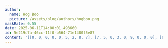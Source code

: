 ```yaml
---
author:
  name: Hog Boo
  picture: /assets/blog/authors/hogboo.png
maskRate: 0.55
date: 2025-06-11T14:00:01.493660
id: 5e219c7a-46cc-11f0-b564-71e1480f5e87
content: '[[0, 0, 0, 0, 0, 5, 2, 8, 7], [7, 5, 0, 3, 0, 9, 0, 0, 0], [6, 0, 0, 7, 8, 4, 0, 0, 3], [0, 0, 0, 2, 0, 8, 9, 0, 5], [0, 0, 0, 0, 9, 6, 0, 0, 4], [0, 9, 4, 0, 0, 7, 0, 0, 0], [0, 8, 0, 4, 6, 1, 3, 5, 2], [2, 0, 6, 9, 0, 0, 0, 1, 0], [0, 1, 0, 8, 7, 0, 0, 0, 0]]'
---
```

